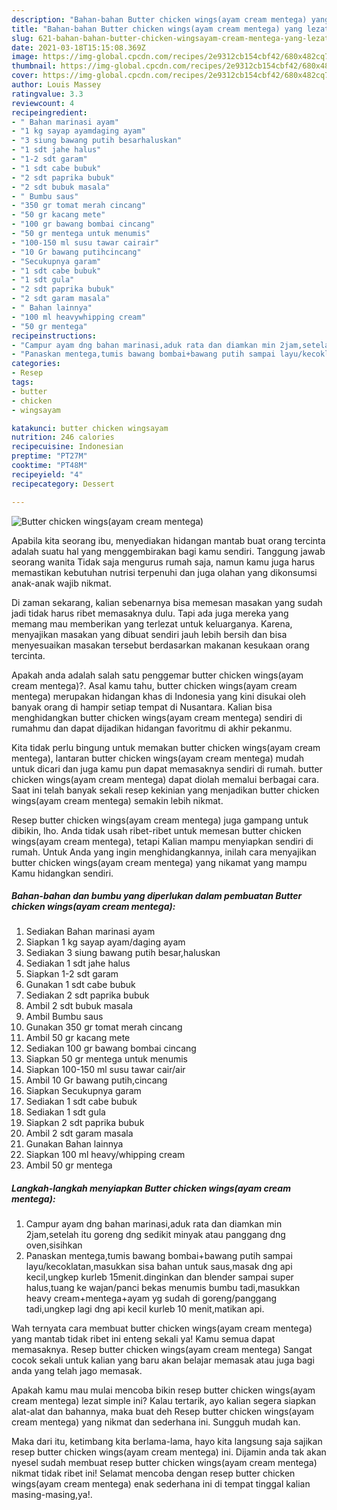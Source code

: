 ```yaml
---
description: "Bahan-bahan Butter chicken wings(ayam cream mentega) yang lezat Untuk Jualan"
title: "Bahan-bahan Butter chicken wings(ayam cream mentega) yang lezat Untuk Jualan"
slug: 621-bahan-bahan-butter-chicken-wingsayam-cream-mentega-yang-lezat-untuk-jualan
date: 2021-03-18T15:15:08.369Z
image: https://img-global.cpcdn.com/recipes/2e9312cb154cbf42/680x482cq70/butter-chicken-wingsayam-cream-mentega-foto-resep-utama.jpg
thumbnail: https://img-global.cpcdn.com/recipes/2e9312cb154cbf42/680x482cq70/butter-chicken-wingsayam-cream-mentega-foto-resep-utama.jpg
cover: https://img-global.cpcdn.com/recipes/2e9312cb154cbf42/680x482cq70/butter-chicken-wingsayam-cream-mentega-foto-resep-utama.jpg
author: Louis Massey
ratingvalue: 3.3
reviewcount: 4
recipeingredient:
- " Bahan marinasi ayam"
- "1 kg sayap ayamdaging ayam"
- "3 siung bawang putih besarhaluskan"
- "1 sdt jahe halus"
- "1-2 sdt garam"
- "1 sdt cabe bubuk"
- "2 sdt paprika bubuk"
- "2 sdt bubuk masala"
- " Bumbu saus"
- "350 gr tomat merah cincang"
- "50 gr kacang mete"
- "100 gr bawang bombai cincang"
- "50 gr mentega untuk menumis"
- "100-150 ml susu tawar cairair"
- "10 Gr bawang putihcincang"
- "Secukupnya garam"
- "1 sdt cabe bubuk"
- "1 sdt gula"
- "2 sdt paprika bubuk"
- "2 sdt garam masala"
- " Bahan lainnya"
- "100 ml heavywhipping cream"
- "50 gr mentega"
recipeinstructions:
- "Campur ayam dng bahan marinasi,aduk rata dan diamkan min 2jam,setelah itu goreng dng sedikit minyak atau panggang dng oven,sisihkan"
- "Panaskan mentega,tumis bawang bombai+bawang putih sampai layu/kecoklatan,masukkan sisa bahan untuk saus,masak dng api kecil,ungkep kurleb 15menit.dinginkan dan blender sampai super halus,tuang ke wajan/panci bekas menumis bumbu tadi,masukkan heavy cream+mentega+ayam yg sudah di goreng/panggang tadi,ungkep lagi dng api kecil kurleb 10 menit,matikan api."
categories:
- Resep
tags:
- butter
- chicken
- wingsayam

katakunci: butter chicken wingsayam 
nutrition: 246 calories
recipecuisine: Indonesian
preptime: "PT27M"
cooktime: "PT48M"
recipeyield: "4"
recipecategory: Dessert

---
```



![Butter chicken wings(ayam cream mentega)](https://img-global.cpcdn.com/recipes/2e9312cb154cbf42/680x482cq70/butter-chicken-wingsayam-cream-mentega-foto-resep-utama.jpg)

Apabila kita seorang ibu, menyediakan hidangan mantab buat orang tercinta adalah suatu hal yang menggembirakan bagi kamu sendiri. Tanggung jawab seorang  wanita Tidak saja mengurus rumah saja, namun kamu juga harus memastikan kebutuhan nutrisi terpenuhi dan juga olahan yang dikonsumsi anak-anak wajib nikmat.

Di zaman  sekarang, kalian sebenarnya bisa memesan masakan yang sudah jadi tidak harus ribet memasaknya dulu. Tapi ada juga mereka yang memang mau memberikan yang terlezat untuk keluarganya. Karena, menyajikan masakan yang dibuat sendiri jauh lebih bersih dan bisa menyesuaikan masakan tersebut berdasarkan makanan kesukaan orang tercinta. 



Apakah anda adalah salah satu penggemar butter chicken wings(ayam cream mentega)?. Asal kamu tahu, butter chicken wings(ayam cream mentega) merupakan hidangan khas di Indonesia yang kini disukai oleh banyak orang di hampir setiap tempat di Nusantara. Kalian bisa menghidangkan butter chicken wings(ayam cream mentega) sendiri di rumahmu dan dapat dijadikan hidangan favoritmu di akhir pekanmu.

Kita tidak perlu bingung untuk memakan butter chicken wings(ayam cream mentega), lantaran butter chicken wings(ayam cream mentega) mudah untuk dicari dan juga kamu pun dapat memasaknya sendiri di rumah. butter chicken wings(ayam cream mentega) dapat diolah memalui berbagai cara. Saat ini telah banyak sekali resep kekinian yang menjadikan butter chicken wings(ayam cream mentega) semakin lebih nikmat.

Resep butter chicken wings(ayam cream mentega) juga gampang untuk dibikin, lho. Anda tidak usah ribet-ribet untuk memesan butter chicken wings(ayam cream mentega), tetapi Kalian mampu menyiapkan sendiri di rumah. Untuk Anda yang ingin menghidangkannya, inilah cara menyajikan butter chicken wings(ayam cream mentega) yang nikamat yang mampu Kamu hidangkan sendiri.

<!--inarticleads1-->

##### Bahan-bahan dan bumbu yang diperlukan dalam pembuatan Butter chicken wings(ayam cream mentega):

1. Sediakan  Bahan marinasi ayam
1. Siapkan 1 kg sayap ayam/daging ayam
1. Sediakan 3 siung bawang putih besar,haluskan
1. Sediakan 1 sdt jahe halus
1. Siapkan 1-2 sdt garam
1. Gunakan 1 sdt cabe bubuk
1. Sediakan 2 sdt paprika bubuk
1. Ambil 2 sdt bubuk masala
1. Ambil  Bumbu saus
1. Gunakan 350 gr tomat merah cincang
1. Ambil 50 gr kacang mete
1. Sediakan 100 gr bawang bombai cincang
1. Siapkan 50 gr mentega untuk menumis
1. Siapkan 100-150 ml susu tawar cair/air
1. Ambil 10 Gr bawang putih,cincang
1. Siapkan Secukupnya garam
1. Sediakan 1 sdt cabe bubuk
1. Sediakan 1 sdt gula
1. Siapkan 2 sdt paprika bubuk
1. Ambil 2 sdt garam masala
1. Gunakan  Bahan lainnya
1. Siapkan 100 ml heavy/whipping cream
1. Ambil 50 gr mentega




<!--inarticleads2-->

##### Langkah-langkah menyiapkan Butter chicken wings(ayam cream mentega):

1. Campur ayam dng bahan marinasi,aduk rata dan diamkan min 2jam,setelah itu goreng dng sedikit minyak atau panggang dng oven,sisihkan
1. Panaskan mentega,tumis bawang bombai+bawang putih sampai layu/kecoklatan,masukkan sisa bahan untuk saus,masak dng api kecil,ungkep kurleb 15menit.dinginkan dan blender sampai super halus,tuang ke wajan/panci bekas menumis bumbu tadi,masukkan heavy cream+mentega+ayam yg sudah di goreng/panggang tadi,ungkep lagi dng api kecil kurleb 10 menit,matikan api.




Wah ternyata cara membuat butter chicken wings(ayam cream mentega) yang mantab tidak ribet ini enteng sekali ya! Kamu semua dapat memasaknya. Resep butter chicken wings(ayam cream mentega) Sangat cocok sekali untuk kalian yang baru akan belajar memasak atau juga bagi anda yang telah jago memasak.

Apakah kamu mau mulai mencoba bikin resep butter chicken wings(ayam cream mentega) lezat simple ini? Kalau tertarik, ayo kalian segera siapkan alat-alat dan bahannya, maka buat deh Resep butter chicken wings(ayam cream mentega) yang nikmat dan sederhana ini. Sungguh mudah kan. 

Maka dari itu, ketimbang kita berlama-lama, hayo kita langsung saja sajikan resep butter chicken wings(ayam cream mentega) ini. Dijamin anda tak akan nyesel sudah membuat resep butter chicken wings(ayam cream mentega) nikmat tidak ribet ini! Selamat mencoba dengan resep butter chicken wings(ayam cream mentega) enak sederhana ini di tempat tinggal kalian masing-masing,ya!.

